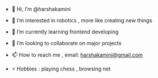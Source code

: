 - 👋 Hi, I’m @harshakamini
- 👀 I’m interested in robotics , more like creating new things 
- 🌱 I’m currently learning frontend developing
- 💞️ I’m looking to collaborate on major projects 
- 📫 How to reach me , email: harshakamini@gmail.com

- ⚡ Hobbies : playing chess , browsing net 

<!---
harshakamini/harshakamini is a ✨ special ✨ repository because its `README.md` (this file) appears on your GitHub profile.
You can click the Preview link to take a look at your changes.
--->
